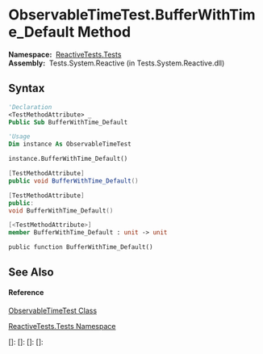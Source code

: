 # ObservableTimeTest.BufferWithTime\_Default Method

**Namespace:**  [ReactiveTests.Tests](ReactiveTests.Tests\ReactiveTests.Tests.md)  
**Assembly:**  Tests.System.Reactive (in Tests.System.Reactive.dll)

## Syntax

```vb
'Declaration
<TestMethodAttribute> _
Public Sub BufferWithTime_Default
```

```vb
'Usage
Dim instance As ObservableTimeTest

instance.BufferWithTime_Default()
```

```csharp
[TestMethodAttribute]
public void BufferWithTime_Default()
```

```c++
[TestMethodAttribute]
public:
void BufferWithTime_Default()
```

```fsharp
[<TestMethodAttribute>]
member BufferWithTime_Default : unit -> unit 
```

```jscript
public function BufferWithTime_Default()
```

## See Also

#### Reference

[ObservableTimeTest Class](ObservableTimeTest\ObservableTimeTest.md)

[ReactiveTests.Tests Namespace](ReactiveTests.Tests\ReactiveTests.Tests.md)

[]: 
[]: 
[]: 
[]: 